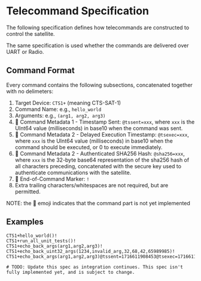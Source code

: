 # Telecommand Specification

The following specification defines how telecommands are constructed to control the satellite.

The same specification is used whether the commands are delivered over UART or Radio.

## Command Format

Every command contains the following subsections, concatenated together with no delimeters:

1. Target Device: `CTS1+` (meaning CTS-SAT-1)
2. Command Name: e.g., `hello_world`
3. Arguments: e.g., `(arg1, arg2, arg3)`
4. 🚧 Command Metadata 1 - Timestamp Sent: `@tssent=xxx`, where `xxx` is the UInt64 value (milliseconds) in base10 when the command was sent.
5. 🚧 Command Metadata 2 - Delayed Execution Timestamp: `@tsexec=xxx`, where `xxx` is the UInt64 value (milliseconds) in base10 when the command should be executed, or 0 to execute immediately.
5. 🚧 Command Metadata 2 - Authenticated SHA256 Hash: `@sha256=xxx`, where `xxx` is the 32-byte base64 representation of the sha256 hash of all characters preceding, concatenated with the secure key used to authenticate communications with the satellite.
6. 🚧 End-of-Command Marker: `!`
7. Extra trailing characters/whitespaces are not required, but are permitted.

NOTE: the 🚧 emoji indicates that the command part is not yet implemented

## Examples

```
CTS1+hello_world()!
CTS1+run_all_unit_tests()!
CTS1+echo_back_args(arg1,arg2,arg3)!
CTS1+echo_back_uint32_args(1234,invalid_arg,32,68,42,65989985)!
CTS1+echo_back_args(arg1,arg2,arg3)@tssent=1716611908453@tsexec=1716611999999@sha256=XXxxxXXXxx+xx/xx===!
```

```
# TODO: Update this spec as integration continues. This spec isn't fully implemented yet, and is subject to change.
```
